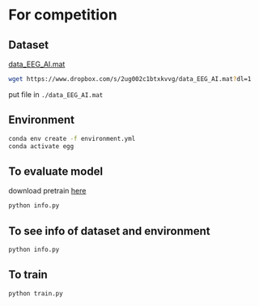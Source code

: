 # For competition  

## Dataset  
[data_EEG_AI.mat](https://www.dropbox.com/s/2ug002c1btxkvvg/data_EEG_AI.mat?dl=0)  
```bash
wget https://www.dropbox.com/s/2ug002c1btxkvvg/data_EEG_AI.mat?dl=1
```
put file in `./data_EEG_AI.mat`

## Environment
```bash
conda env create -f environment.yml
conda activate egg
```

## To evaluate model
download pretrain [here]()
```bash
python info.py
```

## To see info of dataset and environment
```bash
python info.py
```

## To train
```bash
python train.py
```
